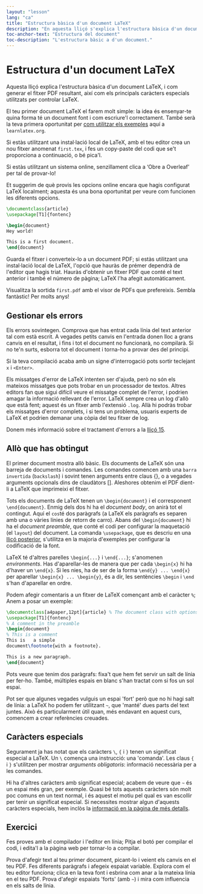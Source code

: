 ```yaml
---
layout: "lesson"
lang: "ca"
title: "Estructura bàsica d'un document LaTeX"
description: "En aquesta lliçó s'explica l'estructura bàsica d'un document LaTeX, i com generar el fitxer PDF resultant, així com els principals caràcters especials utilitzats per controlar LaTeX."
toc-anchor-text: "Estructura del document"
toc-description: "L'estructura bàsic a d'un document."
---
```


# Estructura d'un document LaTeX

<span
  class="summary">Aquesta lliçó explica l'estructura bàsica d'un document LaTeX, i com generar el fitxer PDF resultant, així com els principals caràcters especials utilitzats per controlar LaTeX.</span>

El teu primer document LaTeX el farem molt simple: la idea és ensenyar-te quina forma té un document font i com escriure'l correctament. També serà la teva primera oportunitat per [com utilitzar els exemples](help) aquí a `learnlatex.org`.

Si estàs utilitzant una instal·lació local de LaTeX, amb el teu editor crea un nou fitxer anomenat `first.tex`, i fes un copy-paste del codi que se't proporciona a continuació, o bé pica'l.

Si estàs utilitzant un sistema online, senzillament clica a ‘Obre a Overleaf’ per tal de provar-lo!

<p 
  class="hint">Et suggerim de què provis les opcions online encara que hagis configurat LaTeX localment; aquesta és una bona oportunitat per veure com funcionen les diferents opcions.</p>

```latex
\documentclass{article}
\usepackage[T1]{fontenc}

\begin{document}
Hey world!

This is a first document.
\end{document}
```

Guarda el fitxer i converteix-lo a un document PDF; si estàs utilitzant una instal·lació local de LaTeX, l'opció que hauràs de prémer dependrà de l'editor que hagis triat. Hauràs d'obtenir un fitxer PDF que conté el text anterior i també el número de pàgina; LaTeX l'ha afegit automàticament.

Visualitza la sortida `first.pdf` amb el visor de PDFs que prefereixis. Sembla fantàstic! Per molts anys!

## Gestionar els errors

Els errors sovintegen. Comprova que has entrat cada línia del text anterior tal com està escrit. A vegades petits canvis en l'entrada donen lloc a grans canvis en el resultat, i fins i tot el document no funcionarà, no compilarà. Si no te'n surts, esborra tot el document i torna-ho a provar des del principi.

Si la teva compilació acaba amb un signe d'interrogació pots sortir teclejant `x` i `<Enter>`.

Els missatges d'error de LaTeX intenten ser d'ajuda, però no són els mateixos missatges que pots trobar en un processador de textos. Altres editors fan que sigui difícil veure el missatge complet de l'error, i podrien amagar la informació rellevant de l'error. LaTeX sempre crea un log d'allò que està fent; aquest és un fitxer amb l'extensió `.log`. Allà hi podràs trobar els missatges d'error complets, i si tens un problema, usuaris experts de LaTeX et podrien demanar una còpia del teu fitxer de log.

<p class="hint">Donem més informació sobre el tractament d'errors a la <a href="./lesson-15">lliçó 15</a>.</p>

## Allò que has obtingut

El primer document mostra allò bàsic. Els documents de LaTeX són una barreja de documents i comandes. Les comandes comencen amb una `barra invertida` (`backslash`) i sovint tenen arguments entre claus {}, o a vegades arguments opcionals dins de claudàtors []. Aleshores obtenim el PDF dient-li a LaTeX que imprimeixi el fitxer.

Tots els documents de LaTeX tenen un `\begin{document}` i el corresponent `\end{document}`.
Enmig dels dos hi ha el *document body*, on anirà tot el contingut.
Aquí el `cos`té dos paràgrafs (a LaTeX els paràgrafs es separen amb una o vàries línies de retorn de carro). Abans del `\begin{document}` hi ha el *document preamble*, que conté el codi per configurar la maquetació (el `layout`) del document. La comanda `\usepackage`, que es descriu en una [lliçó posterior](lesson-06), s'utilitza en la majoria d'exemples per configurar la codificació de la font.

LaTeX té d'altres parelles `\begin{...}` i `\end{...}`; s'anomenen *environments*.
Has d'aparellar-les de manera que per cada `\begin{x}` hi ha d'haver un `\end{x}`.
Si les nies, ha de ser de la forma `\end{y} ... \end{x}` per aparellar
`\begin{x} ... \begin{y}`, és a dir, les sentències `\begin` i `\end` s'han d'aparellar en ordre.

Podem afegir comentaris a un fitxer de LaTeX començant amb el caràcter `%`; Anem a posar un exemple:

```latex
\documentclass[a4paper,12pt]{article} % The document class with options
\usepackage[T1]{fontenc}
% A comment in the preamble
\begin{document}
% This is a comment
This is   a simple
document\footnote{with a footnote}.

This is a new paragraph.
\end{document}
```

Pots veure que tenim dos paràgrafs: fixa't que hem fet servir un salt de línia per fer-ho. També, múltiples espais en blanc s'han tractat com si fos un sol espai.

Pot ser que algunes vegades vulguis un espai 'fort' però que no hi hagi salt de línia: a LaTeX ho podem fer utilitzant `~`, que 'manté' dues parts del text juntes. Això és particularment útil quan, més endavant en aquest curs, comencem a crear referències creuades.

## Caràcters especials

Segurament ja has notat que els caràcters ``\``, `{` i `}` tenen un significat especial a LaTeX.
Un ``\`` comença una instrucció: una 'comanda'. Les claus `{` i `}` s'utilitzen per mostrar _arguments obligatoris_: informació necessària per a les comandes.

Hi ha d'altres caràcters amb significat especial; acabem de veure que `~`
és un espai més gran, per exemple. Quasi bé tots aquests caràcters són molt poc comuns en un text normal, i és aquest el motiu pel qual es van escollir per tenir un significat especial. Si necessites mostrar algun d'aquests caràcters especials, hem inclòs la [informació en la pàgina de més detalls](more-03).

## Exercici

Fes proves amb el compilador i l'editor en línia; Pitja el botó per compilar el codi, i edita'l a la pàgina web per tornar-lo a compilar.

Prova d'afegir text al teu primer document, picant-lo i veient els canvis en el teu PDF. Fes diferents paràgrafs i afegeix espaiat variable. Explora com el teu editor funciona; clica en la teva font i esbrina com anar a la mateixa línia en el teu PDF. Prova d'afegir espaiats 'forts' (amb `~`) i mira com influencia en els salts de línia.

